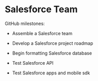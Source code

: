 # Salesforce Team

GitHub milestones:

- Assemble a Salesforce team

- Develop a Salesforce project roadmap

- Begin formatting Salesforce database

- Test Salesforce API

- Test Salesforce apps and mobile sdk
